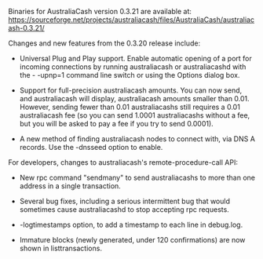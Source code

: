 Binaries for AustraliaCash version 0.3.21 are available at:
  https://sourceforge.net/projects/australiacash/files/AustraliaCash/australiacash-0.3.21/

Changes and new features from the 0.3.20 release include:

* Universal Plug and Play support.  Enable automatic opening of a port for incoming connections by running australiacash or australiacashd with the - -upnp=1 command line switch or using the Options dialog box.

* Support for full-precision australiacash amounts.  You can now send, and australiacash will display, australiacash amounts smaller than 0.01.  However, sending fewer than 0.01 australiacashs still requires a 0.01 australiacash fee (so you can send 1.0001 australiacashs without a fee, but you will be asked to pay a fee if you try to send 0.0001).

* A new method of finding australiacash nodes to connect with, via DNS A records. Use the -dnsseed option to enable.

For developers, changes to australiacash's remote-procedure-call API:

* New rpc command "sendmany" to send australiacashs to more than one address in a single transaction.

* Several bug fixes, including a serious intermittent bug that would sometimes cause australiacashd to stop accepting rpc requests. 

* -logtimestamps option, to add a timestamp to each line in debug.log.

* Immature blocks (newly generated, under 120 confirmations) are now shown in listtransactions.
